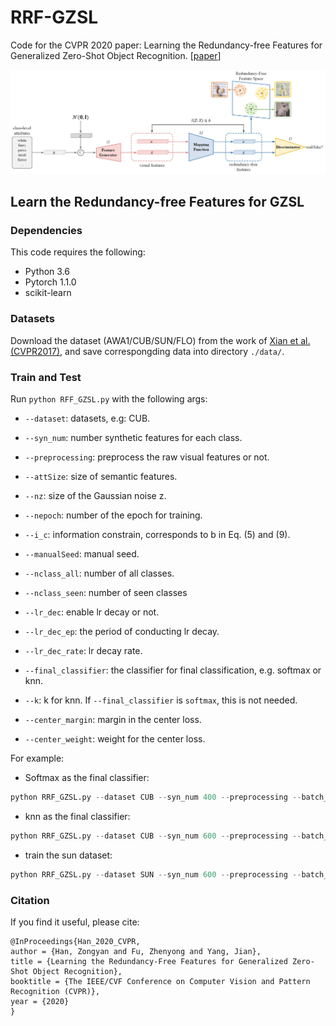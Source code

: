 # RRF-GZSL

Code for the CVPR 2020 paper: Learning the Redundancy-free Features for Generalized Zero-Shot Object Recognition. [[paper](http://openaccess.thecvf.com/content_CVPR_2020/papers/Han_Learning_the_Redundancy-Free_Features_for_Generalized_Zero-Shot_Object_Recognition_CVPR_2020_paper.pdf)]



![generation_framework](./images/generation_framework.jpg)

## Learn the Redundancy-free Features for GZSL

### Dependencies
This code requires the following:
- Python 3.6
- Pytorch 1.1.0
- scikit-learn

### Datasets

Download the dataset (AWA1/CUB/SUN/FLO) from the work of [Xian et al. (CVPR2017)](http://datasets.d2.mpi-inf.mpg.de/xian/xlsa17.zip), and save correspongding data into directory `./data/`.

### Train and Test

Run `python RFF_GZSL.py` with the following args:

* `--dataset`: datasets, e.g: CUB.

* `--syn_num`: number synthetic features for each class.

* `--preprocessing`: preprocess the raw visual features or not.

* `--attSize`: size of semantic features.

* `--nz`: size of the Gaussian noise z.

* `--nepoch`: number of the epoch for training.

* `--i_c`: information constrain, corresponds to b in Eq. (5) and (9).

* `--manualSeed`: manual seed.

* `--nclass_all`: number of all classes.

* `--nclass_seen`: number of seen classes

* `--lr_dec`: enable lr decay or not.

* `--lr_dec_ep`: the period of conducting lr decay.

* `--lr_dec_rate`: lr decay rate.

* `--final_classifier`: the classifier for final classification, e.g. softmax or knn.

* `--k`: k for knn. If `--final_classifier` is `softmax`, this is not needed.

* `--center_margin`: margin in the center loss.

* `--center_weight`: weight for the center loss.

For example:

*  Softmax as the final classifier:
```python
python RRF_GZSL.py --dataset CUB --syn_num 400 --preprocessing --batch_size 512 --attSize 312 --nz 312 --nepoch 208 --i_c 0.1 --cls_weight 0.2 --lr 0.0001 --manualSeed 3483 --nclass_all 200 --nclass_seen 150 --lr_dec --lr_dec_ep 100 --lr_dec_rate 0.95 --center_margin 190 --center_weight 0.1 --final_classifier softmax
```

*  knn as the final classifier:
```python
python RRF_GZSL.py --dataset CUB --syn_num 600 --preprocessing --batch_size 512 --attSize 312 --nz 312 --nepoch 851 --i_c 0.1 --cls_weight 0.2 --lr 0.0001 --manualSeed 3483 --nclass_all 200 --nclass_seen 150 --lr_dec --lr_dec_ep 100 --lr_dec_rate 0.95 --center_margin 190 --center_weight 0.1 --final_classifier knn --k 5
```

* train the sun dataset:
```python
python RRF_GZSL.py --dataset SUN --syn_num 600 --preprocessing --batch_size 512 --attSize 102 --nz 102 --nepoch 851 --i_c 0.1 --cls_weight 0.2 --lr 0.0001 --manualSeed 3483 --nclass_all 908 --nclass_seen 717 --lr_dec --lr_dec_ep 100 --lr_dec_rate 0.95 --center_margin 190 --center_weight 0.1 --final_classifier knn --k 5
```

### Citation
If you find it useful, please cite:
```
@InProceedings{Han_2020_CVPR,
author = {Han, Zongyan and Fu, Zhenyong and Yang, Jian},
title = {Learning the Redundancy-Free Features for Generalized Zero-Shot Object Recognition},
booktitle = {The IEEE/CVF Conference on Computer Vision and Pattern Recognition (CVPR)},
year = {2020}
}
```

